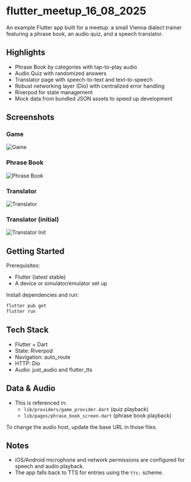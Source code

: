 # flutter_meetup_16_08_2025

An example Flutter app built for a meetup: a small Vienna dialect trainer featuring a phrase book, an audio quiz, and a speech translator.

## Highlights
- Phrase Book by categories with tap-to-play audio
- Audio Quiz with randomized answers
- Translator page with speech-to-text and text-to-speech
- Robust networking layer (Dio) with centralized error handling
- Riverpod for state management
- Mock data from bundled JSON assets to speed up development

## Screenshots

### Game
![Game](screenshots/game.png)

### Phrase Book
![Phrase Book](screenshots/phrase_book.png)

### Translator
![Translator](screenshots/translator.png)

### Translator (initial)
![Translator Init](screenshots/translator_init.png)

## Getting Started

Prerequisites:
- Flutter (latest stable)
- A device or simulator/emulator set up

Install dependencies and run:

```bash
flutter pub get
flutter run
```

## Tech Stack
- Flutter + Dart
- State: Riverpod
- Navigation: auto_route
- HTTP: Dio
- Audio: just_audio and flutter_tts

## Data & Audio
- This is referenced in:
  - `lib/providers/game_provider.dart` (quiz playback)
  - `lib/pages/phrase_book_screen.dart` (phrase book playback)

To change the audio host, update the base URL in those files.

## Notes
- iOS/Android microphone and network permissions are configured for speech and audio playback.
- The app falls back to TTS for entries using the `tts:` scheme.

